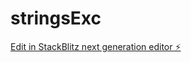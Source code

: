 # stringsExc

[Edit in StackBlitz next generation editor ⚡️](https://stackblitz.com/~/github.com/Connos91/stringsExc)